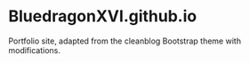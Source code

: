 # BluedragonXVI.github.io
Portfolio site, adapted from the cleanblog Bootstrap theme with modifications.
